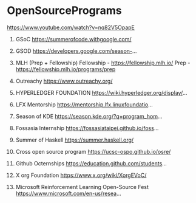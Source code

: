 # OpenSourcePrograms

https://www.youtube.com/watch?v=nq82V5OpapE

1. GSoC
https://summerofcode.withgoogle.com/ 

2. GSOD
https://developers.google.com/season-... 

3. MLH (Prep + Fellowship)
Fellowship - https://fellowship.mlh.io/
Prep - https://fellowship.mlh.io/programs/prep

4. Outreachy
https://www.outreachy.org/ 

5. HYPERLEDGER FOUNDATION
https://wiki.hyperledger.org/display/... 

6. LFX Mentorship
https://mentorship.lfx.linuxfoundatio...

7. Season of KDE
https://season.kde.org/?q=program_hom... 

8. Fossasia Internship
https://fossasiataipei.github.io/foss...

9. Summer of Haskell
https://summer.haskell.org/ 

10. Cross open source program
https://ucsc-ospo.github.io/osre/ 

11. Github Octernships
https://education.github.com/students... 

12. X org Foundation
https://www.x.org/wiki/XorgEVoC/ 

13. Microsoft Reinforcement Learning Open-Source Fest
https://www.microsoft.com/en-us/resea... 
